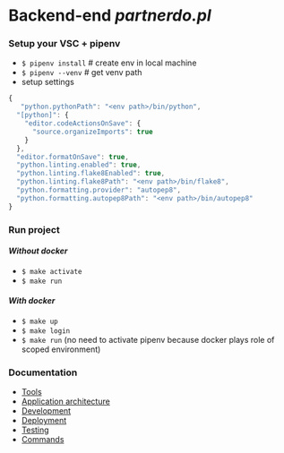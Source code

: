 # Backend-end _partnerdo.pl_

### Setup your VSC + pipenv

- `$ pipenv install` # create env in local machine
- `$ pipenv --venv` # get venv path
- setup settings

```javascript
{
   "python.pythonPath": "<env path>/bin/python",
  "[python]": {
    "editor.codeActionsOnSave": {
      "source.organizeImports": true
    }
  },
  "editor.formatOnSave": true,
  "python.linting.enabled": true,
  "python.linting.flake8Enabled": true,
  "python.linting.flake8Path": "<env path>/bin/flake8",
  "python.formatting.provider": "autopep8",
  "python.formatting.autopep8Path": "<env path>/bin/autopep8"
}
```

### Run project

#### _Without docker_

- `$ make activate`
- `$ make run`

#### _With docker_

- `$ make up`
- `$ make login`
- `$ make run` (no need to activate pipenv because docker plays role of scoped environment)

### Documentation

- [Tools](docs/tools.md)
- [Application architecture](docs/application.md)
- [Development](docs/development.md)
- [Deployment](docs/deployment.md)
- [Testing](docs/testing.md)
- [Commands](docs/commands.md)

